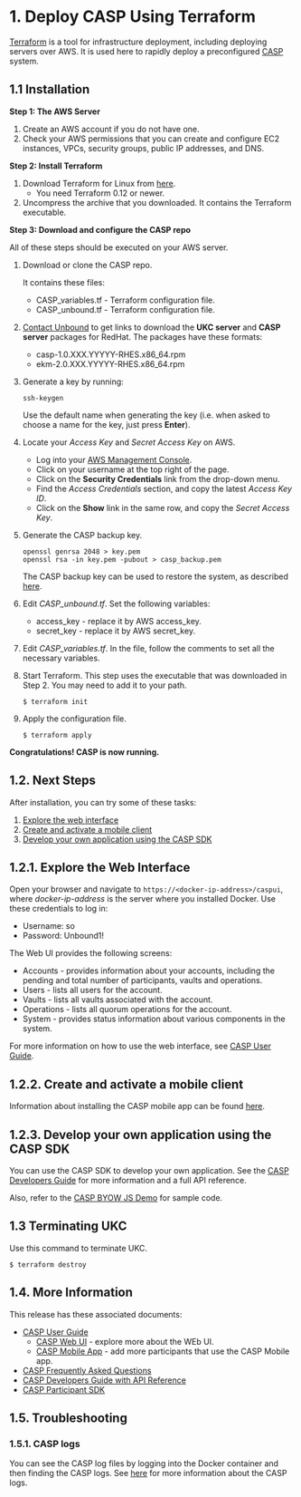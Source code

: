 # 1. Deploy CASP Using Terraform

[Terraform](https://www.terraform.io/) is a tool for infrastructure deployment, including deploying servers over AWS. It is used here to rapidly deploy a preconfigured [CASP](https://www.unboundtech.com/docs/CASP/CASP_User_Guide-HTML/Content/Products/CASP/CASP_Offering_Description/Solution.htm) system.

## 1.1 Installation

**Step 1: The AWS Server**
1. Create an AWS account if you do not have one.
2. Check your AWS permissions that you can create and configure EC2 instances, VPCs, security groups, public IP addresses, and DNS.
	
**Step 2: Install Terraform**
1. Download Terraform for Linux from [here](https://www.terraform.io/downloads.html).
    - You need Terraform 0.12 or newer.
1. Uncompress the archive that you downloaded. It contains the Terraform executable.

**Step 3: Download and configure the CASP repo**

All of these steps should be executed on your AWS server.
1. Download or clone the CASP repo. 

    It contains these files:
    - CASP_variables.tf - Terraform configuration file.
    - CASP_unbound.tf - Terraform configuration file.
	
1. [Contact Unbound](mailto:support@unboundtech.com) to get links to download the **UKC server** and **CASP server** packages for RedHat. The packages have these formats:
    - casp-1.0.XXX.YYYYY-RHES.x86_64.rpm
    - ekm-2.0.XXX.YYYYY-RHES.x86_64.rpm

1. Generate a key by running:
   ```
   ssh-keygen
   ```
   Use the default name when generating the key (i.e. when asked to choose a name for the key, just press **Enter**).
1. Locate your *Access Key* and *Secret Access Key* on AWS.
    - Log into your [AWS Management Console](https://console.aws.amazon.com/console).
	- Click on your username at the top right of the page.
	- Click on the **Security Credentials** link from the drop-down menu.
	- Find the *Access Credentials* section, and copy the latest *Access Key ID*.
	- Click on the **Show** link in the same row, and copy the *Secret Access Key*.
1. Generate the CASP backup key.
    ```
    openssl genrsa 2048 > key.pem
    openssl rsa -in key.pem -pubout > casp_backup.pem
    ```
    The CASP backup key can be used to restore the system, as described [here](https://www.unboundtech.com/docs/CASP/CASP_User_Guide-HTML/Content/Products/CASP/CASP_User_Guide/Key_Backup_and_Restore.htm).
1. Edit *CASP_unbound.tf*. Set the following variables:
	- access_key - replace it by AWS access_key.
	- secret_key - replace it by AWS secret_key.
1. Edit *CASP_variables.tf*. In the file, follow the comments to set all the necessary variables.    
1. Start Terraform. This step uses the executable that was downloaded in Step 2. You may need to add it to your path.
   ```
   $ terraform init
   ```
1. Apply the configuration file.
   ```
   $ terraform apply
   ```

**Congratulations! CASP is now running.**

## 1.2. Next Steps
After installation, you can try some of these tasks:
1. [Explore the web interface](./#webint)
1. [Create and activate a mobile client](./#caspclient)
1. [Develop your own application using the CASP SDK](./#caspsdk)

<a name="webint"></a>
## 1.2.1. Explore the Web Interface
Open your browser and navigate to `https://<docker-ip-address>/caspui`, where *docker-ip-address* is the server where you installed Docker. Use these credentials to log in:
- Username: so
- Password: Unbound1!

The Web UI provides the following screens:

- Accounts - provides information about your accounts, including the pending and total number of participants, vaults and operations.
- Users - lists all users for the account.
- Vaults - lists all vaults associated with the account.
- Operations - lists all quorum operations for the account.
- System - provides status information about various components in the system.

For more information on how to use the web interface, see [CASP User Guide](https://www.unboundtech.com/docs/CASP/CASP_User_Guide-HTML/Content/Products/CASP/CASP_User_Guide/Web_Interface.htm).

<a name="caspclient"></a>
## 1.2.2. Create and activate a mobile client

Information about installing the CASP mobile app can be found [here](https://www.unboundtech.com/docs/CASP/CASP_User_Guide-HTML/Content/Products/CASP/CASP_User_Guide/Mobile_App.htm).

<a name="caspsdk"></a>
## 1.2.3. Develop your own application using the CASP SDK

You can use the CASP SDK to develop your own application. See the [CASP Developers Guide](https://www.unboundtech.com/docs/CASP/CASP_Developers_Guide-HTML/Content/Products/Unbound_Cover_Page.htm) for more information and a full API reference.

Also, refer to the [CASP BYOW JS Demo](https://github.com/unbound-tech/CASP-BYOW-JS-Demo) for sample code.

## 1.3 Terminating UKC
Use this command to terminate UKC.
   ```
   $ terraform destroy
   ```
    
## 1.4. More Information
This release has these associated documents:

- [CASP User Guide](https://www.unboundtech.com/docs/CASP/CASP_User_Guide-HTML/Content/Products/Unbound_Cover_Page.htm)
    - [CASP Web UI](https://www.unboundtech.com/docs/CASP/CASP_User_Guide-HTML/Content/Products/CASP/CASP_User_Guide/Web_Interface.htm) - explore more about the WEb UI.
    - [CASP Mobile App](https://www.unboundtech.com/docs/CASP/CASP_User_Guide-HTML/Content/Products/CASP/CASP_User_Guide/Mobile_App.htm) - add more participants that use the CASP Mobile app.
- [CASP Frequently Asked Questions](https://www.unboundtech.com/docs/CASP/CASP_FAQ-HTML/Content/Products/Unbound_Cover_Page.htm)
- [CASP Developers Guide with API Reference](https://www.unboundtech.com/docs/CASP/CASP_Developers_Guide-HTML/Content/Products/Unbound_Cover_Page.htm)
- [CASP Participant SDK](https://www.unboundtech.com/docs/CASP/CASP_Participant_SDK-HTML/Content/Products/Unbound_Cover_Page.htm)

## 1.5. Troubleshooting

### 1.5.1. CASP logs

You can see the CASP log files by logging into the Docker container and then finding the CASP logs. See [here](https://www.unboundtech.com/docs/CASP/CASP_User_Guide-HTML/Content/Products/CASP/CASP_User_Guide/Audit_and_Logging.htm) for more information about the CASP logs.

